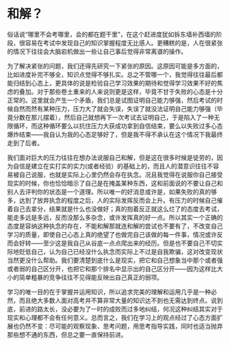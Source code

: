 # 和解？
俗话说“哪里不会考哪里，会的都在题干里”，在这个赶进度犹如拆东墙补西墙的阶段，很容易在考试中发现自己的知识掌握程度无比感人。更糟糕的是，人在很紧张的情况下往往会大脑宕机做出一些让自己事后觉得非常离谱的操作。

为了解决紧张的问题，我们还得先研究一下紧张的原因。这原因可能是多方面的，比如进度补完不够全，知识点觉得不够扎实。总之不管哪一个，我觉得往往最后都能归结到心态上，更具体的说是检验自己学习效果的期待和觉得学习效果不好的焦虑的叠加。对于那些卷土重来的人来说则更是这样，毕竟不甘于失败的心态是十分正常的。这里就会产生一个矛盾，我们总是试图证明自己能力够强，然后考试的时候自然而然有某种压力，压力大了就会失误，失误了就没法证明自己能力够强（毕竟分数在那儿摆着），然后自己就想再下一次考试去证明自己，于是陷入了一种无限循环，而这种循环要么以抗住压力大获成功拿到自信结束，要么以失败过多心态爆炸结束——我自认为我的心态足够好了，但是我不得不承认在这个情况下我最终走到了后者。

我们面对巨大的压力往往在想办法说服自己和解，但是这在很多时候是徒劳的，因为自信是建立在实打实的实力(或者经验）的基础上的，而且人的潜意识往往不容易被自己说服，也就是实际上心里仍然会存在执念。况且我觉得在说服你自己接受现实的时候，你也恰恰暗示了自己是在掩盖某种东西，这和前面说的不要让自己和别人去评判你的状态是一个道理。所以唯一的好消息或许是，如果失败的真的够多，达到了放弃执念的程度之后，人的实际发挥反而会上升。有压力的时候自己催着自己去拿分，结果就是什么也没做好；真的抱着反正就这么烂了的态度去考试，能走多远是多远，反而没那么多杂念，或许发挥真的好一点。所以其实一个正确的态度是容纳这种执念的存在，不能和解那就连和解的尝试也不要有了，不改变自己学习的质量，即使自己心态上真的绝望了也做完自己该做的每一件事，情况或许反而会好转——至少这是我自己从谷底一点点爬出来的经历。但是也不要自己不切实际地贬低自己，认为自己已经没什么执念而实际上不过是自我欺骗，这对改变现状当然更没什么帮助。我们要清楚到底什么是现实，把它和自己想象当中那个或者强或者弱的自己区分开，也把它和那个排名中显示出的自己区分开——因为这样比大小的简单粗暴的竞争往往不见得能反映出自己真正的弱项。

学习的唯一目的在于掌握并运用知识，所以追求完美的理解和运用几乎是一种必然，而且绝大多数人面对高考并不算非常大量的知识达不到也无需达到终点。说到底，前进的路太长，没必要为了一时的成败而过多地纠结，何况这种纠结其实对于现实和心理都不会有任何意义。总而言之，我们在学习上的观点经过了心态方面扩展也仍然不变：尽可能的观察现象、思考问题，用思考指导实践，同时也适当抛弃那些想不通的东西，但总之要一直保持前进。

